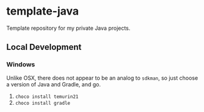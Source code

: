 # template-java

Template repository for my private Java projects.

## Local Development

### Windows

Unlike OSX, there does not appear to be an analog to `sdkman`, so just choose a version of Java and Gradle, and go.

1. `choco install temurin21`
1. `choco install gradle`